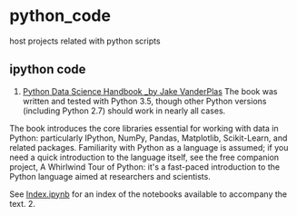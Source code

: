 # python_code
host projects related with python scripts

## ipython code
1. [Python Data Science Handbook _by Jake VanderPlas](https://github.com/jakevdp/PythonDataScienceHandbook)
The book was written and tested with Python 3.5, though other Python versions (including Python 2.7) should work in nearly all cases.

The book introduces the core libraries essential for working with data in Python: particularly IPython, NumPy, Pandas, Matplotlib, Scikit-Learn, and related packages. Familiarity with Python as a language is assumed; if you need a quick introduction to the language itself, see the free companion project, A Whirlwind Tour of Python: it's a fast-paced introduction to the Python language aimed at researchers and scientists.

See [Index.ipynb](http://nbviewer.jupyter.org/github/jakevdp/PythonDataScienceHandbook/blob/master/notebooks/Index.ipynb) for an index of the notebooks available to accompany the text.
2. 
